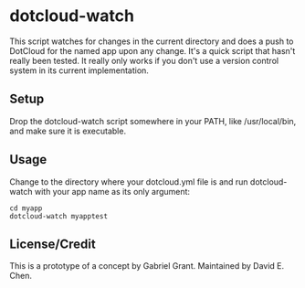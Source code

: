 dotcloud-watch
==============

This script watches for changes in the current directory and does a push to
DotCloud for the named app upon any change. It's a quick script that hasn't
really been tested. It really only works if you don't use a version control
system in its current implementation.

Setup
-----

Drop the dotcloud-watch script somewhere in your PATH, like /usr/local/bin,
and make sure it is executable.

Usage
-----

Change to the directory where your dotcloud.yml file is and run dotcloud-watch
with your app name as its only argument:

    cd myapp
    dotcloud-watch myapptest

License/Credit
--------------

This is a prototype of a concept by Gabriel Grant. Maintained by David E.
Chen.
